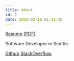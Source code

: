 ```yaml
---
title: About
id: 2
date: 2010-02-18 01:41:30
---
```


[Resume](/files/resume.html) [(PDF)](/files/resume.pdf)

Software Developer in Seattle.

[Github](https://github.com/jblebrun)
[StackOverflow](http://stackoverflow.com/users/569106/jason-lebrun)
